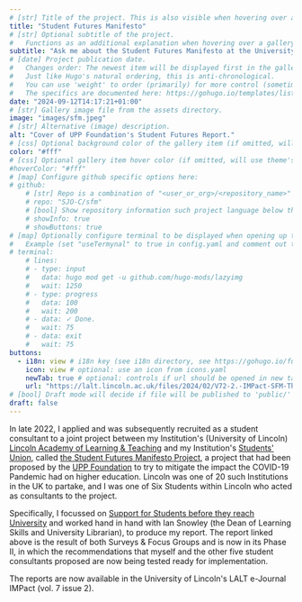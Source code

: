 ```yaml
---
# [str] Title of the project. This is also visible when hovering over a gallery item.
title: "Student Futures Manifesto"
# [str] Optional subtitle of the project. 
#   Functions as an additional explanation when hovering over a gallery item (comment out the following line).
subtitle: "Ask me about the Student Futures Manifesto at the University of Lincoln's LALT & Students' Union."
# [date] Project publication date.
#   Changes order: The newest item will be displayed first in the gallery. 
#   Just like Hugo's natural ordering, this is anti-chronological.
#   You can use 'weight' to order (primarily) for more control (sometimes it makes sense to put old items before new ones).
#   The specifics are documented here: https://gohugo.io/templates/lists/#order-content
date: "2024-09-12T14:17:21+01:00"
# [str] Gallery image file from the assets directory. 
image: "images/sfm.jpeg"
# [str] Alternative (image) description.
alt: "Cover of UPP Foundation's Student Futures Report."
# [css] Optional background color of the gallery item (if omitted, will use theme's fallback).
color: "#fff"
# [css] Optional gallery item hover color (if omitted, will use theme's fallback).
#hoverColor: "#fff"
# [map] Configure github specific options here:
# github: 
    # [str] Repo is a combination of "<user_or_org>/<repository_name>"
    # repo: "SJO-C/sfm"
    # [bool] Show repository information such project language below the buttons.
    # showInfo: true
    # showButtons: true
# [map] Optionally configure terminal to be displayed when opening up the gallery item:
#   Example (set "useTermynal" to true in config.yaml and comment out to test it):
# terminal:
    # lines:
    # - type: input
    #   data: hugo mod get -u github.com/hugo-mods/lazyimg 
    #   wait: 1250
    # - type: progress
    #   data: 100
    #   wait: 200
    # - data: ✓ Done.
    #   wait: 75
    # - data: exit
    #   wait: 75
buttons:
  - i18n: view # i18n key (see i18n directory, see https://gohugo.io/functions/i18n/)
    icon: view # optional: use an icon from icons.yaml
    newTab: true # optional: controls if url should be opened in new tab
    url: "https://lalt.lincoln.ac.uk/files/2024/02/V72-2.-IMPact-SFM-Theme-1-5934ee852837c5ed.pdf"
# [bool] Draft mode will decide if file will be published to 'public/' directory.
draft: false
---
```

In late 2022, I applied and was subsequently recruited as a student consultant to a joint project between my Institution's (University of Lincoln) [Lincoln Academy of Learning & Teaching](https://lalt.lincoln.ac.uk) and my Institution's [Students' Union](https://lincolnsu.com/home), called [the Student Futures Manifesto Project](https://lincoln.ac.uk/studentfuturesmanifesto), a project that had been proposed by the [UPP Foundation](https://upp-foundation.org/wp-content/uploads/2022/02/A-Student-Futures-Manifesto-Final-Report-of-the-Student-Futures-Commission.pdf) to try to mitigate the impact the COVID-19 Pandemic had on higher education.  Lincoln was one of 20 such Institutions in the UK to partake, and I was one of Six Students within Lincoln who acted as consultants to the project.  

Specifically, I focussed on [Support for Students before they reach University](https://lalt.lincoln.ac.uk/files/2024/02/V72-2.-IMPact-SFM-Theme-1-5934ee852837c5ed.pdf) and worked hand in hand with Ian Snowley (the Dean of Learning Skills and University Librarian), to produce my report.  The report linked above is the result of both Surveys & Focus Groups and is now in its Phase II, in which the recommendations that myself and the other five student consultants proposed are now being tested ready for implementation.

The reports are now available in the University of Lincoln's LALT e-Journal IMPact (vol. 7 issue 2).